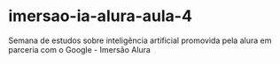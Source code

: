# imersao-ia-alura-aula-4
Semana de estudos sobre inteligência artificial promovida pela alura em parceria com o Google - Imersão Alura
